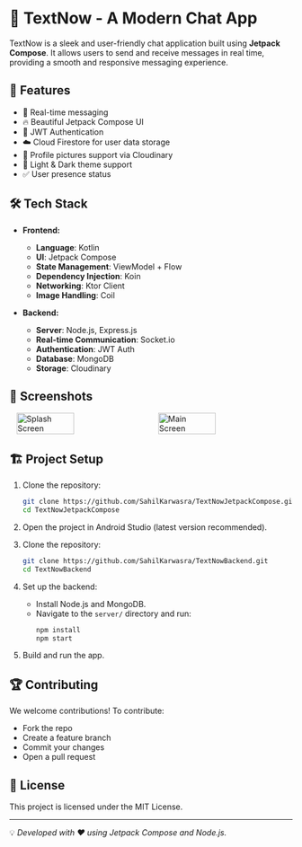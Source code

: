 # 📱 TextNow - A Modern Chat App

TextNow is a sleek and user-friendly chat application built using **Jetpack Compose**. It allows users to send and receive messages in real time, providing a smooth and responsive messaging experience.

## 🚀 Features

- 💬 Real-time messaging
- 🔥 Beautiful Jetpack Compose UI
- 🔐 JWT Authentication
- ☁️ Cloud Firestore for user data storage
- 📸 Profile pictures support via Cloudinary
- 🌙 Light & Dark theme support
- ✅ User presence status

## 🛠️ Tech Stack

- **Frontend:**
    - **Language**: Kotlin
    - **UI**: Jetpack Compose
    - **State Management**: ViewModel + Flow
    - **Dependency Injection**: Koin
    - **Networking**: Ktor Client
    - **Image Handling**: Coil

- **Backend:**
    - **Server**: Node.js, Express.js
    - **Real-time Communication**: Socket.io
    - **Authentication**: JWT Auth
    - **Database**: MongoDB
    - **Storage**: Cloudinary

## 📸 Screenshots

<div style="display: flex; justify-content: space-around;">
  <img src="https://github.com/user-attachments/assets/e9473a0b-8e4a-4f7c-87e1-0238e481f323" alt="Splash Screen" width="45%" />
  <img src="https://github.com/user-attachments/assets/b968426e-0cbf-498d-8a92-a6551be10ec5" alt="Main Screen" width="45%" />
</div>

## 🏗️ Project Setup

1. Clone the repository:
   ```bash
   git clone https://github.com/SahilKarwasra/TextNowJetpackCompose.git
   cd TextNowJetpackCompose
   ```

2. Open the project in Android Studio (latest version recommended).

3. Clone the repository:
   ```bash
   git clone https://github.com/SahilKarwasra/TextNowBackend.git
   cd TextNowBackend
   ```

4. Set up the backend:
    - Install Node.js and MongoDB.
    - Navigate to the `server/` directory and run:
      ```bash
      npm install
      npm start
      ```

5. Build and run the app.

## 🏆 Contributing

We welcome contributions! To contribute:
- Fork the repo
- Create a feature branch
- Commit your changes
- Open a pull request

## 📝 License

This project is licensed under the MIT License.

---

💡 *Developed with ❤️ using Jetpack Compose and Node.js.*

